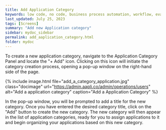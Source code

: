 ```yaml
---
title: Add Application Category
keywords: low code, no code, business process automation, workflow, evaluation matrixs
last_updated: July 25, 2023
tags: [Screens]
summary: "Add new Application category" 
sidebar: mydoc_sidebar
permalink: add_aaplication_category.html
folder: mydoc
---
```

To create a new application category, navigate to the Application Category Panel and locate the "+ Add" icon. Clicking on this icon will initiate the category creation process, opening a pop-up window on the right-hand side of the page.

{% include image.html file="add_a_category_application.jpg" class="docimage" url="https://admin.aapli.co/admin/operations/users" alt="Add a application category" caption="Add a Application Category" %}

In the pop-up window, you will be prompted to add a title for the new category. Once you have entered the desired category title, click on the "Add" button to create the new category. The new category will then appear in the list of application categories, ready for you to assign applications to it and begin organizing your applications based on this new category.